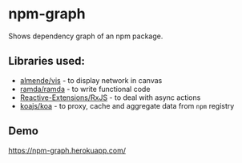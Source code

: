 # npm-graph

Shows dependency graph of an npm package.

## Libraries used:

* [almende/vis](https://github.com/almende/vis) - to display network in canvas
* [ramda/ramda](https://github.com/ramda/ramda) - to write functional code
* [Reactive-Extensions/RxJS](https://github.com/Reactive-Extensions/RxJS) - to deal with async actions
* [koajs/koa](https://github.com/koajs/koa) - to proxy, cache and aggregate data from `npm` registry

## Demo

https://npm-graph.herokuapp.com/
